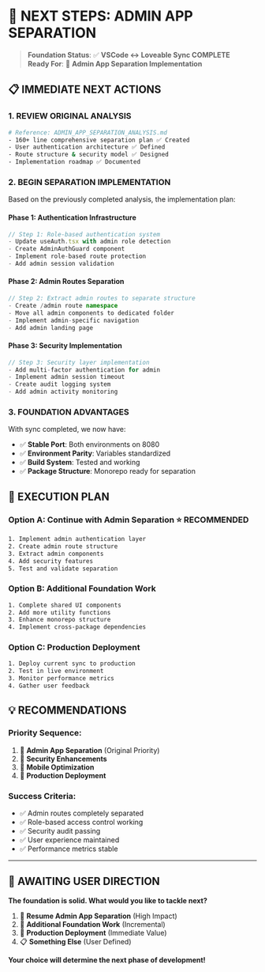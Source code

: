 # 🎯 NEXT STEPS: ADMIN APP SEPARATION

> **Foundation Status**: ✅ **VSCode ↔ Loveable Sync COMPLETE**  
> **Ready For**: 🎯 **Admin App Separation Implementation**

## 📋 **IMMEDIATE NEXT ACTIONS**

### **1. REVIEW ORIGINAL ANALYSIS**
```bash
# Reference: ADMIN_APP_SEPARATION_ANALYSIS.md
- 160+ line comprehensive separation plan ✅ Created
- User authentication architecture ✅ Defined  
- Route structure & security model ✅ Designed
- Implementation roadmap ✅ Documented
```

### **2. BEGIN SEPARATION IMPLEMENTATION**
Based on the previously completed analysis, the implementation plan:

#### **Phase 1: Authentication Infrastructure**
```typescript
// Step 1: Role-based authentication system
- Update useAuth.tsx with admin role detection
- Create AdminAuthGuard component
- Implement role-based route protection
- Add admin session validation
```

#### **Phase 2: Admin Routes Separation**  
```typescript
// Step 2: Extract admin routes to separate structure
- Create /admin route namespace
- Move all admin components to dedicated folder
- Implement admin-specific navigation
- Add admin landing page
```

#### **Phase 3: Security Implementation**
```typescript
// Step 3: Security layer implementation  
- Add multi-factor authentication for admin
- Implement admin session timeout
- Create audit logging system
- Add admin activity monitoring
```

### **3. FOUNDATION ADVANTAGES**
With sync completed, we now have:
- ✅ **Stable Port**: Both environments on 8080
- ✅ **Environment Parity**: Variables standardized
- ✅ **Build System**: Tested and working
- ✅ **Package Structure**: Monorepo ready for separation

## 🚀 **EXECUTION PLAN**

### **Option A: Continue with Admin Separation** ⭐ **RECOMMENDED**
```bash
1. Implement admin authentication layer
2. Create admin route structure  
3. Extract admin components
4. Add security features
5. Test and validate separation
```

### **Option B: Additional Foundation Work**
```bash
1. Complete shared UI components
2. Add more utility functions
3. Enhance monorepo structure
4. Implement cross-package dependencies
```

### **Option C: Production Deployment**
```bash
1. Deploy current sync to production
2. Test in live environment
3. Monitor performance metrics
4. Gather user feedback
```

## 💡 **RECOMMENDATIONS**

### **Priority Sequence**:
1. 🎯 **Admin App Separation** (Original Priority)
2. 🔧 **Security Enhancements** 
3. 📱 **Mobile Optimization**
4. 🚀 **Production Deployment**

### **Success Criteria**:
- ✅ Admin routes completely separated
- ✅ Role-based access control working
- ✅ Security audit passing
- ✅ User experience maintained
- ✅ Performance metrics stable

---

## 🤝 **AWAITING USER DIRECTION**

**The foundation is solid. What would you like to tackle next?**

1. 🎯 **Resume Admin App Separation** (High Impact)
2. 🔧 **Additional Foundation Work** (Incremental)  
3. 🚀 **Production Deployment** (Immediate Value)
4. 📋 **Something Else** (User Defined)

**Your choice will determine the next phase of development!**
